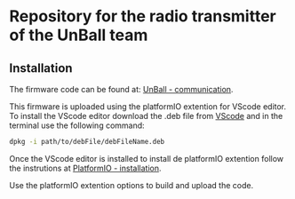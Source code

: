 # Repository for the radio transmitter of the UnBall team
## Installation
The firmware code can be found at: [UnBall - communication](https://github.com/unball/communication.git).

This firmware is uploaded using the platformIO extention for VScode editor.
To install the VScode editor download the .deb file from [VScode](https://code.visualstudio.com/) and in the terminal use the following command: 
```bash
dpkg -i path/to/debFile/debFileName.deb 
```

Once the VScode editor is installed to install de platformIO extention follow the instrutions at [PlatformIO - installation](https://platformio.org/install/ide?install=vscode).

Use the platformIO extention options to build and upload the code.
